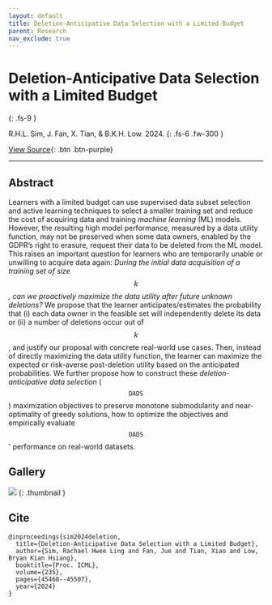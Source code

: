 ```yaml
---
layout: default
title: Deletion-Anticipative Data Selection with a Limited Budget
parent: Research
nav_exclude: true
---
```


# Deletion-Anticipative Data Selection with a Limited Budget
{: .fs-9 }

R.H.L. Sim, J. Fan, X. Tian, & B.K.H. Low. 2024.
{: .fs-6 .fw-300 }

[View Source](https://proceedings.mlr.press/v235/sim24a.html){: .btn .btn-purple}

---

## Abstract

Learners with a limited budget can use supervised data subset selection and active learning techniques to select a smaller training set and reduce the cost of acquiring data and training *machine learning* (ML) models. However, the resulting high model performance, measured by a data utility function, may not be preserved when some data owners, enabled by the GDPR’s right to erasure, request their data to be deleted from the ML model. This raises an important question for learners who are temporarily unable or unwilling to acquire data again: *During the initial data acquisition of a training set of size $$k$$, can we proactively maximize the data utility after future unknown deletions?* We propose that the learner anticipates/estimates the probability that (i) each data owner in the feasible set will independently delete its data or (ii) a number of deletions occur out of $$k$$, and justify our proposal with concrete real-world use cases. Then, instead of directly maximizing the data utility function, the learner can maximize the expected or risk-averse post-deletion utility based on the anticipated probabilities. We further propose how to construct these *deletion-anticipative data selection* ($$\mathtt{DADS}$$) maximization objectives to preserve monotone submodularity and near-optimality of greedy solutions, how to optimize the objectives and empirically evaluate $$\mathtt{DADS}$$' performance on real-world datasets.

## Gallery

![](../img/thumbnails/thumbnail-deletion-anticipative-data.png)
{: .thumbnail }

## Cite

```
@inproceedings{sim2024deletion,
  title={Deletion-Anticipative Data Selection with a Limited Budget},
  author={Sim, Rachael Hwee Ling and Fan, Jue and Tian, Xiao and Low, Bryan Kian Hsiang},
  booktitle={Proc. ICML},
  volume={235},
  pages={45468--45507},
  year={2024}
}
```
